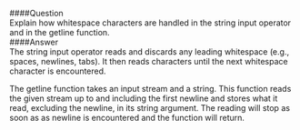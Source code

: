 ####Question  
Explain how whitespace characters are handled in the string input operator and in the getline function.  
####Answer  
The string input operator reads and discards any leading whitespace (e.g., spaces, newlines, tabs). It then reads characters until the next whitespace character is encountered.  

The getline function takes an input stream and a string. This function reads the given stream up to and including the first newline and stores what it read, excluding the newline, in its string argument. The reading will stop as soon as as newline is encountered and the function will return.  
